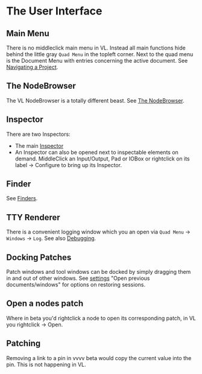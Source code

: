 # The User Interface

## Main Menu
There is no middleclick main menu in VL. Instead all main functions hide behind the little gray `Quad Menu` in the topleft corner. Next to the quad menu is the Document Menu with entries concerning the active document. See [Navigating a Project](../../hde/navigating_a_project.html).

## The NodeBrowser
The VL NodeBrowser is a totally different beast. See [The NodeBrowser](../../hde/the_nodebrowser.md).

## Inspector
There are two Inspectors: 
- The main [Inspector](../../hde/inspector.md)
- An Inspector can also be opened next to inspectable elements on demand. MiddleClick an Input/Output, Pad or IOBox or rightclick on its label -> Configure to bring up its Inspector.

## Finder
See [Finders](../../hde/finders.md).

## TTY Renderer
There is a convenient logging window which you an open via `Quad Menu` -> `Windows` -> `Log`. See also [Debugging](../../hde/debugging-log.md).

## Docking Patches
Patch windows and tool windows can be docked by simply dragging them in and out of other windows. See [settings](../../hde/settings.md) "Open previous documents/windows" for options on restoring sessions.

## Open a nodes patch
Where in beta you'd rightclick a node to open its corresponding patch, in VL you rightclick -> Open. 

## Patching
Removing a link to a pin in vvvv beta would copy the current value into the pin. This is not happening in VL.
